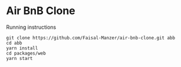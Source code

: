 # Air BnB Clone
Running instructions
```shell script
git clone https://github.com/Faisal-Manzer/air-bnb-clone.git abb
cd abb
yarn install
cd packages/web
yarn start
```
